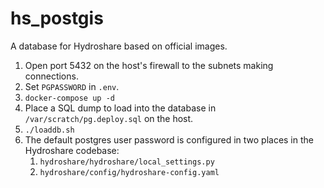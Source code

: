# hs_postgis
A database for Hydroshare based on official images.

1. Open port 5432 on the host's firewall to the subnets making connections.
1. Set `PGPASSWORD` in `.env`.
1. `docker-compose up -d`
1. Place a SQL dump to load into the database in `/var/scratch/pg.deploy.sql` on the host.
1. `./loaddb.sh`
1. The default postgres user password is configured in two places in the Hydroshare codebase:
   1. `hydroshare/hydroshare/local_settings.py`
   1. `hydroshare/config/hydroshare-config.yaml`
